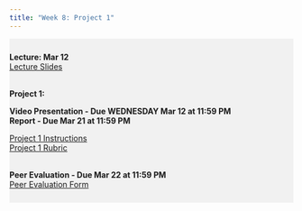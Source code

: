 ```yaml
---
title: "Week 8: Project 1"
---
```


<div style="background-color:rgba(0, 0, 0, 0.0470588); text-align:left; vertical-align: middle; padding:10px 0;">

<b>Lecture: Mar 12</b> <br>
<a  href="/materials/unit_01/week_04/lecture_01_week_04.html" target="_blank">Lecture Slides</a> <br> <br> 




<b>Project 1:</b> <br>

<b>Video Presentation - Due WEDNESDAY Mar 12 at 11:59 PM</b> <br>
<b>Report - Due Mar 21 at 11:59 PM</b> <br>

<a  href="/materials/unit_01/project/project_1_instructions.html" target="_blank">Project 1 Instructions</a> <br> 
<a  href="/materials/unit_01/project/project_1_rubric.html" target="_blank">Project 1 Rubric</a> <br> <br> 

<b>Peer Evaluation - Due Mar 22 at 11:59 PM</b> <br>
<a  href="https://forms.gle/BqjeSfgTfs9K9xg17" target="_blank">Peer Evaluation Form</a> <br> 


</div>

<br> 
